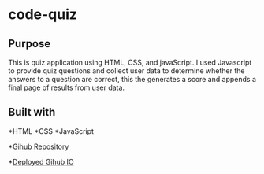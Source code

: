 # code-quiz

## Purpose
This is quiz application using HTML, CSS, and javaScript. I used Javascript to provide quiz questions and collect user data to determine whether the answers to a question are correct, this the generates a score and appends a final page of results from user data.

## Built with 
*HTML
*CSS
*JavaScript

*[Gihub Repository](https://github.com/aidyel/code-quiz)

*[Deployed Gihub IO](https://aidyel.github.io/code-quiz/)